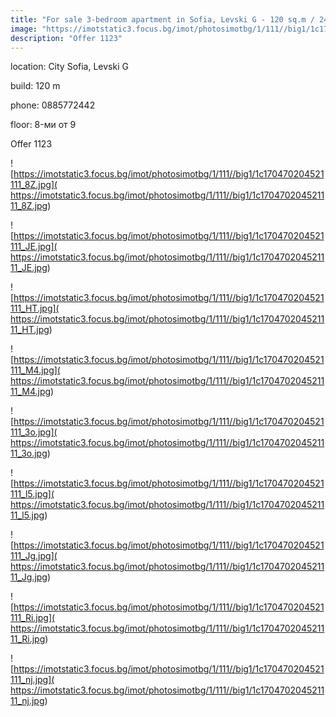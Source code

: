 ```yaml
---
title: "For sale 3-bedroom apartment in Sofia, Levski G - 120 sq.m / 245,000 EUR :: imot.bg Advertisement"
image: "https://imotstatic3.focus.bg/imot/photosimotbg/1/111//big1/1c170470204521111_o4.jpg"
description: "Offer 1123"
---
```


location: City Sofia, Levski G

build: 120 m

phone: 0885772442

floor: 8-ми от 9

Offer 1123


![https://imotstatic3.focus.bg/imot/photosimotbg/1/111//big1/1c170470204521111_8Z.jpg]( https://imotstatic3.focus.bg/imot/photosimotbg/1/111//big1/1c170470204521111_8Z.jpg)


![https://imotstatic3.focus.bg/imot/photosimotbg/1/111//big1/1c170470204521111_JE.jpg]( https://imotstatic3.focus.bg/imot/photosimotbg/1/111//big1/1c170470204521111_JE.jpg)


![https://imotstatic3.focus.bg/imot/photosimotbg/1/111//big1/1c170470204521111_HT.jpg]( https://imotstatic3.focus.bg/imot/photosimotbg/1/111//big1/1c170470204521111_HT.jpg)


![https://imotstatic3.focus.bg/imot/photosimotbg/1/111//big1/1c170470204521111_M4.jpg]( https://imotstatic3.focus.bg/imot/photosimotbg/1/111//big1/1c170470204521111_M4.jpg)


![https://imotstatic3.focus.bg/imot/photosimotbg/1/111//big1/1c170470204521111_3o.jpg]( https://imotstatic3.focus.bg/imot/photosimotbg/1/111//big1/1c170470204521111_3o.jpg)


![https://imotstatic3.focus.bg/imot/photosimotbg/1/111//big1/1c170470204521111_l5.jpg]( https://imotstatic3.focus.bg/imot/photosimotbg/1/111//big1/1c170470204521111_l5.jpg)


![https://imotstatic3.focus.bg/imot/photosimotbg/1/111//big1/1c170470204521111_Jg.jpg]( https://imotstatic3.focus.bg/imot/photosimotbg/1/111//big1/1c170470204521111_Jg.jpg)


![https://imotstatic3.focus.bg/imot/photosimotbg/1/111//big1/1c170470204521111_Ri.jpg]( https://imotstatic3.focus.bg/imot/photosimotbg/1/111//big1/1c170470204521111_Ri.jpg)


![https://imotstatic3.focus.bg/imot/photosimotbg/1/111//big1/1c170470204521111_nj.jpg]( https://imotstatic3.focus.bg/imot/photosimotbg/1/111//big1/1c170470204521111_nj.jpg)


